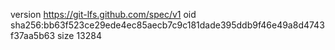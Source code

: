 version https://git-lfs.github.com/spec/v1
oid sha256:bb63f523ce29ede4ec85aecb7c9c181dade395ddb9f46e49a8d4743f37aa5b63
size 13284
